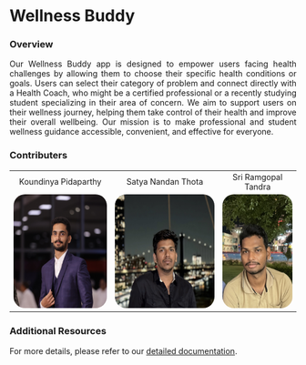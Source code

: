 # Wellness Buddy

### Overview
<p style="text-align:justify">
Our Wellness Buddy app is designed to empower users facing health challenges by allowing them to choose their specific health conditions or goals. Users can select their category of problem and connect directly with a Health Coach, who might be a certified professional or a recently studying student specializing in their area of concern. We aim to support users on their wellness journey, helping them take control of their health and improve their overall wellbeing. Our mission is to make professional and student wellness guidance accessible, convenient, and effective for everyone.
</p>

### Contributers

<table style="border-collapse: collapse; border: none;">
<tr align="center" style="border-collapse: collapse; border: none;">
<td style="border:none">Koundinya Pidaparthy</td>
<td style="border:none">Satya Nandan Thota</td>
<td style="border:none">Sri Ramgopal Tandra</td>
</tr>
<tr align="center">
<td style="border:none"><a href="https://github.com/koundinyapidaparthy2" style="text-decoration: none;">
    <img src="./images/KP.jpg" style="border-radius:20px" height=200px alt="KP"></img>
  </a></td>
<td style="border:none"><a href="https://github.com/S-A-T-Y-A" style="text-decoration: none;">
    <img src="./images/Satya.jpg" style="border-radius:20px"  height=200px alt="satya">
  </a></td>
<td style="border:none"><a href="https://github.com/SR-Naidu" style="text-decoration: none;">
    <img src="./images/sri.jpg" style="border-radius:20px"  height=200px alt="sri"></img>
  </a></td>
</tr>
</table>

### Additional Resources

For more details, please refer to our [detailed documentation](https://docs.google.com/document/d/1C8_9gd_1M1Xrq3yuvweFGy80IgsbAsMhczvUfKRwSqI).
